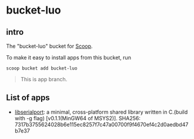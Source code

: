 # bucket-luo

## intro

The "bucket-luo" bucket for [Scoop](http://scoop.sh).  

To make it easy to install apps from this bucket, run  

`scoop bucket add bucket-luo`  

> This is app branch.

## List of apps

- [libserialport](https://raw.githubusercontent.com/luozongtong123/bucket-luo/app/mingw-w64-x86_64-libserialport-0.1.1.tar.xz): a minimal, cross-platform shared library written in C.(build with -g flag) [v0.1.1(MinGW64 of MSYS2)]. SHA256: 7317b3755624028b6e115ec8257f7c47a00700f9f4670ef4c2d0aedbd47b7e37


